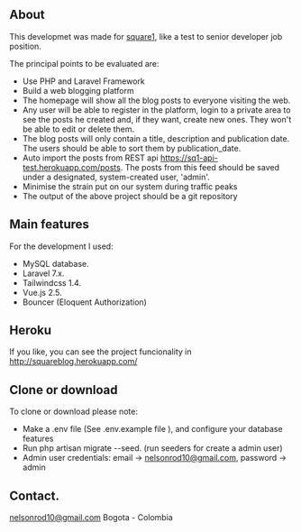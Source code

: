 

## About

This developmet was made for [square1](https://square1.io/), like a test to senior developer job position.

The principal points to be evaluated are:
-  Use PHP and Laravel Framework
-  Build a web blogging platform
- The homepage will show all the blog posts to everyone visiting the web.
- Any user will be able to register in the platform, login to a private area to see the posts he created and, if they want, create new ones. They won't be able to edit or delete them.
- The blog posts will only contain a title, description and publication date. The users should be able to sort them by publication_date.
-  Auto import the posts from REST api https://sq1-api-test.herokuapp.com/posts. The posts from this feed should be saved under a designated, system-created user, 'admin'.
- Minimise the strain put on our system during traffic peaks
- The output of the above project should be a git repository

## Main features

For the development I used:
- MySQL database.
- Laravel 7.x.
- Tailwindcss 1.4.
- Vue.js 2.5.
- Bouncer (Eloquent Authorization) 

## Heroku

If you like, you can see the project funcionality in http://squareblog.herokuapp.com/

## Clone or download

To clone or download please note:

- Make a .env file (See .env.example file ), and configure your database features
- Run php artisan migrate --seed. (run seeders for create a admin user)
- Admin user credentials: 
  email -> nelsonrod10@gmail.com, 
  password -> admin

## Contact.

nelsonrod10@gmail.com
Bogota - Colombia


